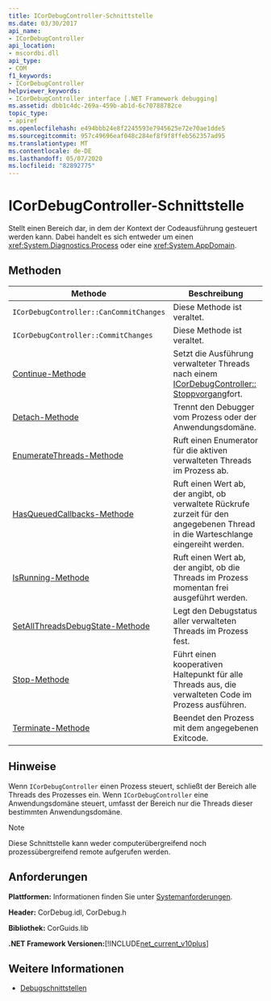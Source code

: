 ```yaml
---
title: ICorDebugController-Schnittstelle
ms.date: 03/30/2017
api_name:
- ICorDebugController
api_location:
- mscordbi.dll
api_type:
- COM
f1_keywords:
- ICorDebugController
helpviewer_keywords:
- ICorDebugController interface [.NET Framework debugging]
ms.assetid: dbb1c4dc-269a-459b-ab1d-6c70788782ce
topic_type:
- apiref
ms.openlocfilehash: e494bbb24e8f2245593e7945625e72e70ae1dde5
ms.sourcegitcommit: 957c49696eaf048c284ef8f9f8ffeb562357ad95
ms.translationtype: MT
ms.contentlocale: de-DE
ms.lasthandoff: 05/07/2020
ms.locfileid: "82892775"
---
```

# <a name="icordebugcontroller-interface"></a>ICorDebugController-Schnittstelle

Stellt einen Bereich dar, in dem der Kontext der Codeausführung gesteuert werden kann. Dabei handelt es sich entweder um einen <xref:System.Diagnostics.Process> oder eine <xref:System.AppDomain>.  
  
## <a name="methods"></a>Methoden  
  
|Methode|Beschreibung|  
|------------|-----------------|  
|`ICorDebugController::CanCommitChanges`|Diese Methode ist veraltet.|  
|`ICorDebugController::CommitChanges`|Diese Methode ist veraltet.|  
|[Continue-Methode](icordebugcontroller-continue-method.md)|Setzt die Ausführung verwalteter Threads nach einem [ICorDebugController:: Stoppvorgang](icordebugcontroller-stop-method.md)fort.|  
|[Detach-Methode](icordebugcontroller-detach-method.md)|Trennt den Debugger vom Prozess oder der Anwendungsdomäne.|  
|[EnumerateThreads-Methode](icordebugcontroller-enumeratethreads-method.md)|Ruft einen Enumerator für die aktiven verwalteten Threads im Prozess ab.|  
|[HasQueuedCallbacks-Methode](icordebugcontroller-hasqueuedcallbacks-method.md)|Ruft einen Wert ab, der angibt, ob verwaltete Rückrufe zurzeit für den angegebenen Thread in die Warteschlange eingereiht werden.|  
|[IsRunning-Methode](icordebugcontroller-isrunning-method.md)|Ruft einen Wert ab, der angibt, ob die Threads im Prozess momentan frei ausgeführt werden.|  
|[SetAllThreadsDebugState-Methode](icordebugcontroller-setallthreadsdebugstate-method.md)|Legt den Debugstatus aller verwalteten Threads im Prozess fest.|  
|[Stop-Methode](icordebugcontroller-stop-method.md)|Führt einen kooperativen Haltepunkt für alle Threads aus, die verwalteten Code im Prozess ausführen.|  
|[Terminate-Methode](icordebugcontroller-terminate-method.md)|Beendet den Prozess mit dem angegebenen Exitcode.|  
  
## <a name="remarks"></a>Hinweise  
 Wenn `ICorDebugController` einen Prozess steuert, schließt der Bereich alle Threads des Prozesses ein. Wenn `ICorDebugController` eine Anwendungsdomäne steuert, umfasst der Bereich nur die Threads dieser bestimmten Anwendungsdomäne.  
  
> [!NOTE]
> Diese Schnittstelle kann weder computerübergreifend noch prozessübergreifend remote aufgerufen werden.  
  
## <a name="requirements"></a>Anforderungen  
 **Plattformen:** Informationen finden Sie unter [Systemanforderungen](../../get-started/system-requirements.md).  
  
 **Header:** CorDebug.idl, CorDebug.h  
  
 **Bibliothek:** CorGuids.lib  
  
 **.NET Framework Versionen:**[!INCLUDE[net_current_v10plus](../../../../includes/net-current-v10plus-md.md)]  
  
## <a name="see-also"></a>Weitere Informationen

- [Debugschnittstellen](debugging-interfaces.md)
